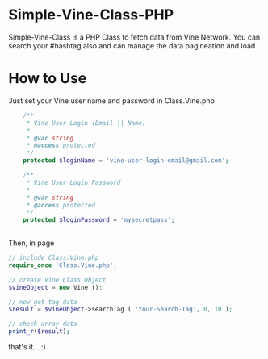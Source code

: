Simple-Vine-Class-PHP
=====================

Simple-Vine-Class is a PHP Class to fetch data from Vine Network. You can search your #hashtag also and can manage the data pagineation and load.

How to Use
==============

Just set your Vine user name and password in Class.Vine.php

```php
	/**
	 * Vine User Login (Email || Name)
	 *
	 * @var string
	 * @access protected
	 */
	protected $loginName = 'vine-user-login-email@gmail.com';

	/**
	 * Vine User Login Password
	 *
	 * @var string
	 * @access protected
	 */
	protected $loginPassword = 'mysecretpass';
	
```

Then, in page

```php
// include Class.Vine.php
require_once 'Class.Vine.php';

// create Vine Class Object
$vineObject = new Vine ();

// now get tag data
$result = $vineObject->searchTag ( 'Your-Search-Tag', 0, 10 );

// check array data
print_r($result);
```

that's it... :)
